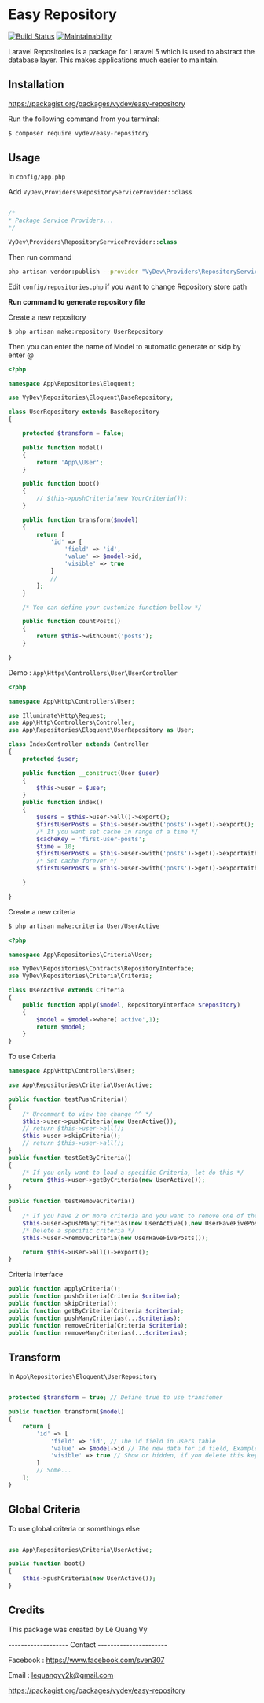 # Easy Repository

[![Build Status](https://travis-ci.org/Juniorsz/easy-repository.svg?branch=master)](https://travis-ci.org/Juniorsz/easy-repository)
[![Maintainability](https://api.codeclimate.com/v1/badges/69006185e63829b6a304/maintainability)](https://codeclimate.com/github/Juniorsz/easy-repository/maintainability)

Laravel Repositories is a package for Laravel 5 which is used to abstract the database layer. This makes applications much easier to maintain.

## Installation

https://packagist.org/packages/vydev/easy-repository

Run the following command from you terminal:


 ```bash
$ composer require vydev/easy-repository
 ```
 
## Usage

In ```config/app.php```

Add ```VyDev\Providers\RepositoryServiceProvider::class```

```php

/*
* Package Service Providers...
*/

VyDev\Providers\RepositoryServiceProvider::class

```
Then run command

```bash
php artisan vendor:publish --provider "VyDev\Providers\RepositoryServiceProvider"

```

Edit ```config/repositories.php``` if you want to change Repository store path

**Run command to generate repository file**

Create a new repository

```sh
$ php artisan make:repository UserRepository
```

Then you can enter the name of Model to automatic generate or skip by enter @

```php
<?php 

namespace App\Repositories\Eloquent;

use VyDev\Repositories\Eloquent\BaseRepository;

class UserRepository extends BaseRepository
{

    protected $transform = false;

    public function model()
    {
        return 'App\\User';
    }

    public function boot()
    {
        // $this->pushCriteria(new YourCriteria());
    }

    public function transform($model)
    {
        return [
            'id' => [
                'field' => 'id',
                'value' => $model->id,
                'visible' => true
            ]
            //
        ];
    }

    /* You can define your customize function bellow */

    public function countPosts()
    {
        return $this->withCount('posts');
    }

}
```

Demo : ```App\Https\Controllers\User\UserController```

```php
<?php

namespace App\Http\Controllers\User;

use Illuminate\Http\Request;
use App\Http\Controllers\Controller;
use App\Repositories\Eloquent\UserRepository as User;

class IndexController extends Controller
{
    protected $user;

    public function __construct(User $user)
    {
        $this->user = $user;
    }
    public function index()
    {
        $users = $this->user->all()->export();
        $firstUserPosts = $this->user->with('posts')->get()->export();
        /* If you want set cache in range of a time */
        $cacheKey = 'first-user-posts';
        $time = 10;
        $firstUserPosts = $this->user->with('posts')->get()->exportWithCache($cacheKey,$time);
        /* Set cache forever */
        $firstUserPosts = $this->user->with('posts')->get()->exportWithCache($cacheKey); // Set only cache key

    }

}
```

Create a new criteria
```sh
$ php artisan make:criteria User/UserActive
```

```php
<?php 

namespace App\Repositories\Criteria\User;

use VyDev\Repositories\Contracts\RepositoryInterface;
use VyDev\Repositories\Criteria\Criteria;

class UserActive extends Criteria 
{
    public function apply($model, RepositoryInterface $repository)
    {
        $model = $model->where('active',1);
        return $model;
    }
}
```

To use Criteria

```php
namespace App\Http\Controllers\User;

use App\Repositories\Criteria\UserActive;

public function testPushCriteria()
{
    /* Uncomment to view the change ^^ */
    $this->user->pushCriteria(new UserActive());
    // return $this->user->all();
    $this->user->skipCriteria();
    // return $this->user->all();
}
public function testGetByCriteria()
{
    /* If you only want to load a specific Criteria, let do this */
    return $this->user->getByCriteria(new UserActive());
}

public function testRemoveCriteria()
{
    /* If you have 2 or more criteria and you want to remove one of theme */
    $this->user->pushManyCriterias(new UserActive(),new UserHaveFivePosts());
    /* Delete a specific criteria */
    $this->user->removeCriteria(new UserHaveFivePosts());

    return $this->user->all()->export();
}

```
Criteria Interface
```php
public function applyCriteria();
public function pushCriteria(Criteria $criteria);
public function skipCriteria();
public function getByCriteria(Criteria $criteria);
public function pushManyCriterias(...$criterias);
public function removeCriteria(Criteria $criteria);
public function removeManyCriterias(...$criterias);
```

## Transform

In ```App\Repositories\Eloquent\UserRepository```
```php

protected $transform = true; // Define true to use transfomer

public function transform($model)
{
    return [
        'id' => [
            'field' => 'id', // The id field in users table
            'value' => $model->id // The new data for id field, Example : value => $model->id + 10,
            'visible' => true // Show or hidden, if you delete this key, default value is true
        ]
        // Some...
    ];
}
```

## Global Criteria

To use global criteria or somethings else

```php

use App\Repositories\Criteria\UserActive;

public function boot()
{
    $this->pushCriteria(new UserActive());
}
```

## Credits

This package was created by Lê Quang Vỹ

------------------- Contact ----------------------

Facebook : https://www.facebook.com/sven307

Email : lequangvy2k@gmail.com

https://packagist.org/packages/vydev/easy-repository

